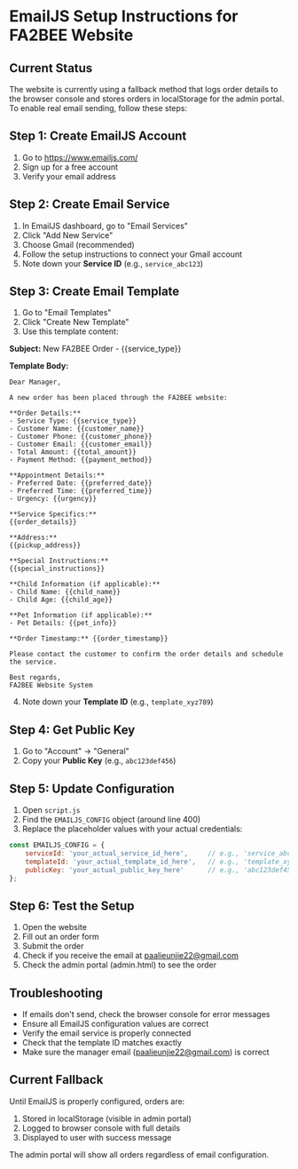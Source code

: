 # EmailJS Setup Instructions for FA2BEE Website

## Current Status
The website is currently using a fallback method that logs order details to the browser console and stores orders in localStorage for the admin portal. To enable real email sending, follow these steps:

## Step 1: Create EmailJS Account
1. Go to https://www.emailjs.com/
2. Sign up for a free account
3. Verify your email address

## Step 2: Create Email Service
1. In EmailJS dashboard, go to "Email Services"
2. Click "Add New Service"
3. Choose Gmail (recommended)
4. Follow the setup instructions to connect your Gmail account
5. Note down your **Service ID** (e.g., `service_abc123`)

## Step 3: Create Email Template
1. Go to "Email Templates"
2. Click "Create New Template"
3. Use this template content:

**Subject:** New FA2BEE Order - {{service_type}}

**Template Body:**
```
Dear Manager,

A new order has been placed through the FA2BEE website:

**Order Details:**
- Service Type: {{service_type}}
- Customer Name: {{customer_name}}
- Customer Phone: {{customer_phone}}
- Customer Email: {{customer_email}}
- Total Amount: {{total_amount}}
- Payment Method: {{payment_method}}

**Appointment Details:**
- Preferred Date: {{preferred_date}}
- Preferred Time: {{preferred_time}}
- Urgency: {{urgency}}

**Service Specifics:**
{{order_details}}

**Address:**
{{pickup_address}}

**Special Instructions:**
{{special_instructions}}

**Child Information (if applicable):**
- Child Name: {{child_name}}
- Child Age: {{child_age}}

**Pet Information (if applicable):**
- Pet Details: {{pet_info}}

**Order Timestamp:** {{order_timestamp}}

Please contact the customer to confirm the order details and schedule the service.

Best regards,
FA2BEE Website System
```

4. Note down your **Template ID** (e.g., `template_xyz789`)

## Step 4: Get Public Key
1. Go to "Account" → "General"
2. Copy your **Public Key** (e.g., `abc123def456`)

## Step 5: Update Configuration
1. Open `script.js`
2. Find the `EMAILJS_CONFIG` object (around line 400)
3. Replace the placeholder values with your actual credentials:

```javascript
const EMAILJS_CONFIG = {
    serviceId: 'your_actual_service_id_here',     // e.g., 'service_abc123'
    templateId: 'your_actual_template_id_here',   // e.g., 'template_xyz789'
    publicKey: 'your_actual_public_key_here'      // e.g., 'abc123def456'
};
```

## Step 6: Test the Setup
1. Open the website
2. Fill out an order form
3. Submit the order
4. Check if you receive the email at paalieunjie22@gmail.com
5. Check the admin portal (admin.html) to see the order

## Troubleshooting
- If emails don't send, check the browser console for error messages
- Ensure all EmailJS configuration values are correct
- Verify the email service is properly connected
- Check that the template ID matches exactly
- Make sure the manager email (paalieunjie22@gmail.com) is correct

## Current Fallback
Until EmailJS is properly configured, orders are:
1. Stored in localStorage (visible in admin portal)
2. Logged to browser console with full details
3. Displayed to user with success message

The admin portal will show all orders regardless of email configuration.